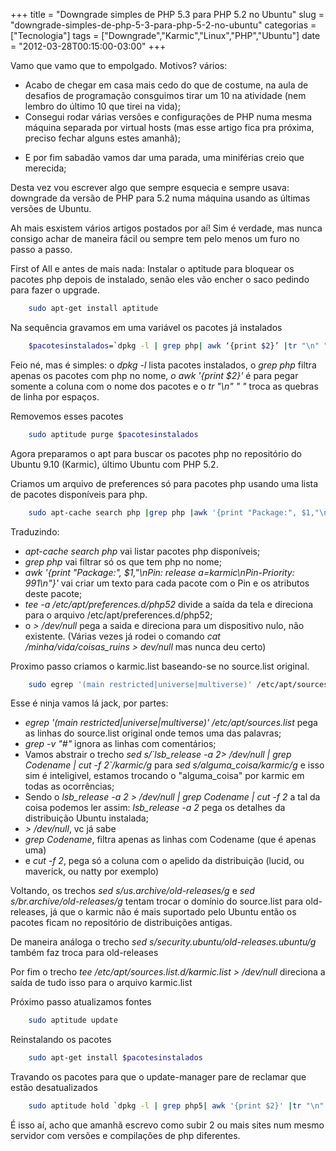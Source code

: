 +++
title = "Downgrade simples de PHP 5.3 para PHP 5.2 no Ubuntu"
slug = "downgrade-simples-de-php-5-3-para-php-5-2-no-ubuntu"
categorias = ["Tecnologia"]
tags = ["Downgrade","Karmic","Linux","PHP","Ubuntu"]
date = "2012-03-28T00:15:00-03:00"
+++

Vamo que vamo que to empolgado. Motivos? vários:
 - Acabo de chegar em casa mais cedo do que de costume, na aula de desafios de
 programação consguimos tirar um 10 na atividade (nem lembro do último 10 que
tirei na vida);
 - Consegui rodar várias versões e configurações de PHP numa mesma máquina
 separada por virtual hosts (mas esse artigo fica pra próxima, preciso fechar
alguns estes amanhã);

<!--continua-->

 - E por fim sabadão vamos dar uma parada, uma miniférias creio que merecida;

Desta vez vou escrever algo que sempre esquecia e sempre usava: downgrade da
versão de PHP para 5.2 numa máquina usando as últimas versões de Ubuntu.

Ah mais esxistem vários artigos postados por aí! Sim é verdade, mas nunca
consigo achar de maneira fácil ou sempre tem pelo menos um furo no passo a
passo.

First of All e antes de mais nada: Instalar o aptitude para bloquear os pacotes
php depois de instalado, senão eles vão encher o saco pedindo para fazer o
upgrade.

~~~ bash
    sudo apt-get install aptitude
~~~

Na sequência gravamos em uma variável os pacotes já instalados

~~~ bash
    $pacotesinstalados=`dpkg -l | grep php| awk ‘{print $2}’ |tr "\n" " "`
~~~

Feio né, mas é simples: o *dpkg -l* lista pacotes instalados, o *grep php*
filtra apenas os pacotes com php no nome, *o awk '{print $2}'* é para pegar
somente a coluna com o nome dos pacotes e o *tr "\n" " "* troca as quebras de
linha por espaços.

Removemos esses pacotes

~~~ bash
    sudo aptitude purge $pacotesinstalados
~~~

Agora preparamos o apt para buscar os pacotes php no repositório do Ubuntu 9.10
(Karmic), último Ubuntu com PHP 5.2.

Criamos um arquivo de preferences só para pacotes php usando uma lista de
pacotes disponíveis para php.

~~~ bash
    sudo apt-cache search php |grep php |awk '{print "Package:", $1,"\nPin: release a=karmic\nPin-Priority: 991\n"}' |sudo tee -a /etc/apt/preferences.d/php52 > /dev/null
~~~

Traduzindo:
- *apt-cache search php* vai listar pacotes php disponíveis;
- *grep php* vai filtrar só os que tem php no nome;
- *awk '{print "Package:", $1,"\nPin: release a=karmic\nPin-Priority: 991\n"}'*
vai criar um texto para cada pacote com o Pin e os atributos deste pacote;
- *tee -a /etc/apt/preferences.d/php52* divide a saída da tela e direciona para o
arquivo /etc/apt/preferences.d/php52;
- o *> /dev/null* pega a saida e direciona para um dispositivo nulo, não
existente. (Várias vezes já rodei o comando *cat /minha/vida/coisas_ruins > dev/null* mas
nunca deu certo)

Proximo passo criamos o karmic.list baseando-se no source.list original.

~~~ bash
    sudo egrep '(main restricted|universe|multiverse)' /etc/apt/sources.list |grep -v "#"| sed s/`lsb_release -a 2> /dev/null | grep Codename | cut  -f 2`/karmic/g | sed s/us\.archive/old-releases/g | sed s/br\.archive/old-releases/g | sed s/security\.ubuntu/old-releases\.ubuntu/g | sudo tee /etc/apt/sources.list.d/karmic.list > /dev/null
~~~

Esse é ninja vamos lá jack, por partes:
- *egrep '(main restricted|universe|multiverse)' /etc/apt/sources.list* pega as
linhas do source.list original onde temos uma das palavras;
- *grep -v "#"* ignora as linhas com comentários;
- Vamos abstrair o trecho *sed s/\`lsb_release -a 2> /dev/null | grep Codename | cut  -f 2\`/karmic/g*  para
*sed s/alguma_coisa/karmic/g* e isso sim é inteligivel, estamos trocando o
"alguma_coisa" por karmic em todas as ocorrências;
- Sendo o *lsb_release -a 2 > /dev/null | grep Codename | cut  -f 2* a tal da
coisa podemos ler assim:
*lsb_release -a 2* pega os detalhes da distribuição Ubuntu instalada;
- *> /dev/null*, vc já sabe
- *grep Codename*, filtra apenas as linhas com Codename (que é apenas uma)
- e *cut  -f 2*, pega só a coluna com o apelido da distribuição (lucid, ou maverick,
ou natty por exemplo)

Voltando, os trechos *sed s/us\.archive/old-releases/g* e
*sed s/br\.archive/old-releases/g* tentam trocar o domínio do source.list para
old-releases, já que o karmic não é mais suportado pelo Ubuntu então os pacotes
ficam no repositório de distribuições antigas.

De maneira análoga o trecho  *sed s/security\.ubuntu/old-releases\.ubuntu/g*
também faz troca para old-releases

Por fim o trecho  *tee /etc/apt/sources.list.d/karmic.list > /dev/null* direciona
a saída de tudo isso para o arquivo karmic.list

Próximo passo atualizamos fontes

~~~ bash
    sudo aptitude update
~~~

Reinstalando os pacotes

~~~ bash
    sudo apt-get install $pacotesinstalados
~~~

Travando os pacotes para que o update-manager pare de reclamar que estão
desatualizados

~~~ bash
    sudo aptitude hold `dpkg -l | grep php5| awk '{print $2}' |tr "\n" " "`
~~~

É isso aí, acho que amanhã escrevo como subir 2 ou mais sites num mesmo
servidor com versões e compilações de php diferentes.
